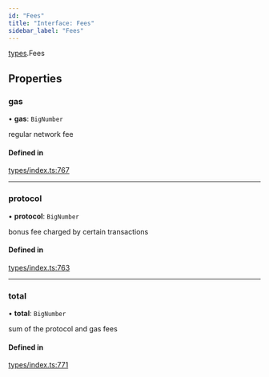 ```yaml
---
id: "Fees"
title: "Interface: Fees"
sidebar_label: "Fees"
---
```


[types](../../../modules/Types/Types.md).Fees

## Properties

### gas

• **gas**: `BigNumber`

regular network fee

#### Defined in

[types/index.ts:767](https://github.com/PolymeshAssociation/polymesh-sdk/blob/95f248df/src/types/index.ts#L767)

___

### protocol

• **protocol**: `BigNumber`

bonus fee charged by certain transactions

#### Defined in

[types/index.ts:763](https://github.com/PolymeshAssociation/polymesh-sdk/blob/95f248df/src/types/index.ts#L763)

___

### total

• **total**: `BigNumber`

sum of the protocol and gas fees

#### Defined in

[types/index.ts:771](https://github.com/PolymeshAssociation/polymesh-sdk/blob/95f248df/src/types/index.ts#L771)
